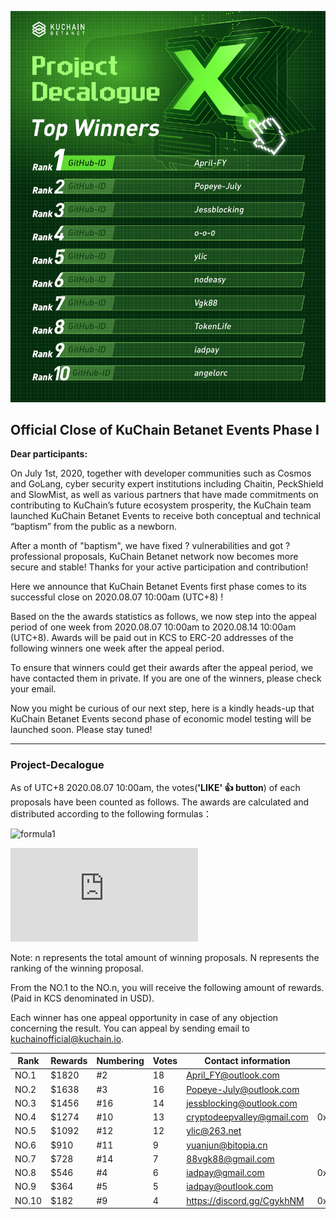 ![projectDecalogueCloseCover](https://github.com/KuChainNetwork/Project-Decalogue/blob/master/imgs/projectDecalogueEndCover.jpg?raw=true)

## Official Close of KuChain Betanet Events Phase I



**Dear participants:**



On  July 1st, 2020, together with developer communities such as Cosmos and GoLang, cyber security expert institutions including Chaitin, PeckShield and SlowMist, as well as various partners that have made commitments on contributing to KuChain’s future ecosystem prosperity, the KuChain team launched KuChain Betanet Events to receive both conceptual and technical “baptism” from the public as a newborn.

After a month of "baptism", we have fixed ? vulnerabilities and got ? professional proposals, KuChain Betanet network now becomes more secure and stable! Thanks for your active participation and contribution!

Here we announce that KuChain Betanet Events first phase comes to its successful close on 2020.08.07 10:00am (UTC+8) !

Based on the the awards statistics as follows, we now step into the appeal period of one week from 2020.08.07 10:00am to 2020.08.14 10:00am (UTC+8). Awards will be paid out in KCS to ERC-20 addresses of the following winners one week after the appeal period.

To ensure that winners could get their awards after the appeal period, we have contacted them in private. If you are one of the winners, please check your email.

Now you might be curious of our next step, here is a kindly heads-up that KuChain Betanet Events second phase of economic model testing will be launched soon. Please stay tuned!





---

### Project-Decalogue

As of UTC+8 2020.08.07 10:00am, the votes(**'LIKE' 👍 button**) of each proposals have been counted as follows. The awards are calculated and distributed according to the following formulas：

![formula1](https://latex.codecogs.com/svg.latex?R%20=%2010000/\sum_{i=1}^{n}%20i;%20(n%20%3C=%2010))

![formula2](https://latex.codecogs.com/svg.latex?Rewards%20=%20(n-N+1)R;(n,N%3C=10))

Note: n represents the total amount of winning proposals. N represents the ranking of the winning proposal.

From the NO.1 to the NO.n, you will receive the following amount of rewards. (Paid in KCS denominated in USD).

Each winner has one appeal opportunity in case of any objection concerning the result. You can appeal by sending email to kuchainofficial@kuchain.io.

| Rank  | Rewards | Numbering | Votes | Contact information        | ERC-20 Address |
| ----- | ------- | --------- | ----- | -------------------------- | -------------- |
| NO.1  | $1820   | #2        | 18    | April_FY@outlook.com       |                |
| NO.2  | $1638   | #3        | 16    | Popeye-July@outlook.com    |                |
| NO.3  | $1456   | #16       | 14    | jessblocking@outlook.com   |                |
| NO.4  | $1274   | #10       | 13    | cryptodeepvalley@gmail.com | 0xCea5E66bec5193e5eC0b049a3Fe5d7Dd896fD480 |
| NO.5  | $1092   | #12       | 12    | ylic@263.net               |                |
| NO.6  | $910    | #11       | 9     | yuanjun@bitopia.cn         |                |
| NO.7  | $728    | #14       | 7     | 88vgk88@gmail.com          |                |
| NO.8  | $546    | #4        | 6     | iadpay@gmail.com           | 0x0A8bB6fBD7da8EF2bB3AD7c9edDcF221899fee2b |
| NO.9  | $364    | #5        | 5     | iadpay@outlook.com         |                |
| NO.10 | $182    | #9        | 4     | https://discord.gg/CgykhNM | 0xaf972929c8D468fE1169E6f67a8b39d4347d6Ea2 |

